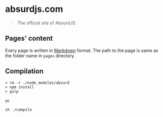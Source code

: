 absurdjs.com
============
> The official site of AbsurdJS

## Pages' content

Every page is written in [Markdown](https://daringfireball.net/projects/markdown/) format. The path to the page is same as the folder name in `pages` directory.

## Compilation

```
> rm -r ./node_modules/absurd
> npm install
> gulp
```

or

```
sh ./compile
```